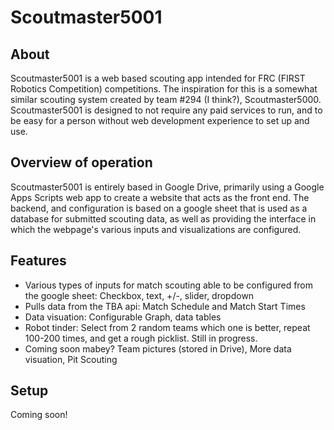 # Scoutmaster5001
## About
Scoutmaster5001 is a web based scouting app intended for FRC (FIRST Robotics Competition) competitions. The inspiration for this is a somewhat similar scouting system created by team #294 (I think?), Scoutmaster5000. Scoutmaster5001 is designed to not require any paid services to run, and to be easy for a person without web development experience to set up and use. 

## Overview of operation
Scoutmaster5001 is entirely based in Google Drive, primarily using a Google Apps Scripts web app to create a website that acts as the front end. The backend, and configuration is based on a google sheet that is used as a database for submitted scouting data, as well as providing the interface in which the webpage's various inputs and visualizations are configured.

## Features
- Various types of inputs for match scouting able to be configured from the google sheet: Checkbox, text, +/-, slider, dropdown
- Pulls data from the TBA api: Match Schedule and Match Start Times
- Data visuation: Configurable Graph, data tables
- Robot tinder: Select from 2 random teams which one is better, repeat 100-200 times, and get a rough picklist. Still in progress. 
- Coming soon mabey? Team pictures (stored in Drive), More data visuation, Pit Scouting

## Setup
Coming soon!
